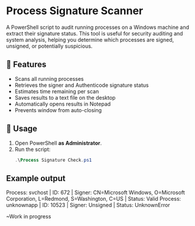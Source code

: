 # Process Signature Scanner

A PowerShell script to audit running processes on a Windows machine and extract their signature status. This tool is useful for security auditing and system analysis, helping you determine which processes are signed, unsigned, or potentially suspicious.

## 📌 Features

- Scans all running processes
- Retrieves the signer and Authenticode signature status
- Estimates time remaining per scan
- Saves results to a text file on the desktop
- Automatically opens results in Notepad
- Prevents window from auto-closing

## 🚀 Usage

1. Open PowerShell **as Administrator**.
2. Run the script:
   ```powershell
   .\Process Signature Check.ps1

## Example output
Process: svchost | ID: 672 | Signer: CN=Microsoft Windows, O=Microsoft Corporation, L=Redmond, S=Washington, C=US | Status: Valid
Process: unknownapp | ID: 10523 | Signer: Unsigned | Status: UnknownError






~Work in progress
